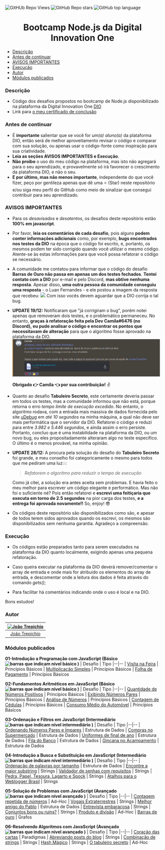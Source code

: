  ![GitHUb Repo Views](https://visitor-badge.glitch.me/badge?page_id=DIOBootcampNodejs-Desafios.visitor-badge) ![GitHub Repo stars](https://badgen.net/github/stars/trepichio/DIOBootcampNodejs-Desafios)
 ![GitHub top language](https://img.shields.io/github/languages/top/trepichio/DIOBootcampNodejs-Desafios?style=falt)

<h1 align="center">Bootcamp Node.js da Digital Innovation One</h1>

- [Descrição](#descrição)
- [Antes de continuar](#antes-de-continuar)
- [AVISOS IMPORTANTES](#avisos-importantes)
- [Execução](#execução)
- [Autor](#autor)
- [Módulos publicados](#módulos-publicados)

### Descrição
- Código dos desafios propostos no bootcamp de Node.js disponibilizado na plataforma da Digital Innovation One [DIO](https://web.digitalinnovation.one/)
- Link para [o meu certificado de conclusão](https://certificates.digitalinnovation.one/48CEDE47)

### Antes de continuar
- É **importante** salientar que se você for *um(a) aluno(a)* da plataforma DIO, então será de melhor aproveitamento revisar o código e comparar com sua solução, ou apenas usar o código-fonte como inspiração para sua criatividade.
- **Leia as seções AVISOS IMPORTANTES e Execução**.
- **Não proibo** o uso do meu código na plataforma, mas isto não agregará para o seu aprendizado, e provavelmente só irá favorecer o crescimento da plataforma DIO, e não o seu.
- **E por último, mas não menos importante**, independente do que você fizer, peço por gentileza apenas que dê uma ⭐ (Star) neste repositório e/ou siga meu perfil do GitHub como meio de sinalizar que consegui contribuir para seu aprendizado.

### AVISOS IMPORTANTES
- Para os *desavisados* e *desatentos*, os desafios deste repositório estão **100% em javascript**.
- Por favor, **leia os comentários de cada desafio**, pois alguns **podem conter informações adicionais** como, por exemplo, **bugs encontrados nos testes da DIO** na época que o código foi escrito, e, portanto, os mesmos podem ter sido corrigido quando você utilizar o mesmo código. Atente-se às estas informações para que você possa refatorar o código se necessário.
- A comunidade me contatou para informar que o código do desafio **Barras de Ouro não passa em apenas um dos testes fechados**. **Tentei contato com a DIO** por e-mail e pelo Discord, **mas obtive nenhuma resposta**. Apesar disso, **uma outra pessoa da comunidade conseguiu uma resposta** - o Luan Fernandes - e ele postou a imagem da resposta que recebeu:
  ![](https://raw.githubusercontent.com/trepichio/DIOBootcampNodejs-Desafios/master/assets/images/confirmado_bug_barras_de_ouro.png)
Com isso vocês devem aguardar que a DIO corrija o tal bug.

- **UPDATE 19/12:** Notificaram que "já corrigiram o bug", porém notei apenas que removeram dois testes, e o problemático permaneceu.
No entanto, **graças à refatoração feita pela Dev Camila#6476 (no Discord), eu pude analisar o código e encontrar os pontos que necessitavam de alteração** para que o algoritmo fosse aprovado na plataforma da DIO.
  ![mensagem da Camila no Discord onde compartilha sua refatoração e cita meu repositório](./assets/images/refatoracao_barras_de_ouro.png)

  **Obrigado 👉 Camila 👈 por sua contribuição!** ✌

- Quanto ao desafio **Tabuleiro Secreto**, este certamente deveria passar em todos os testes, mas a comunidade informou que não está, porque retorna o erro *tempo limite de execução excedido*.
No entanto, o algoritmo rodava, com a entrada mais massiva de dados fornecida pelo site [uDebug](https://www.udebug.com/URI/2467) em *até 10 segundos* na minha máquina, a qual não deve ser mais performática que o servidor da DIO. Refatorei o código e reduzi para entre *3.982 e 5.446 segundos*, e ainda assim o erro persiste. Portanto, concluo que é uma instabilidade na plataforma da DIO, ou um novo bug, ou eles propositadamente alteraram algo no teste específico. O último é o menos provável, na minha opinião.

- **UPDATE 28/12:** A procura pela solução do desafio do **Tabuleiro Secreto** foi grande, e meu conselho foi categoricamente o mesmo para todos que me pediram uma luz💡:
   > *Refatorem o algoritmo para reduzir o tempo de execução*

  Como já citei, a solução era antes aceita sem problemas. E havia feito o meu melhor para escrever um código elegante e performático. Mas não foi o suficiente né? Pois então refatorei e **escrevi uma feitiçaria que executa em torno de 2.5 segundos** na pior carga dos testes, **e a entrega foi aprovada novamente!!** So, enjoy! 😎

- Os códigos deste repositório são disponibilizados como são, e apesar de todos terem sidos aprovados quando os escrevi, os mesmos são disponibilizados sem nenhuma garantia. Agradeço a compreensão.
### Execução
- Os códigos estão preparados tanto para serem executados na plataforma da DIO quanto localmente, exigindo apenas uma pequena refatoração.

- Caso queira executar na plataforma da DIO deverá remover/comentar o array de entrada e onde mais for atribuido os elementos do array de entrada, e descomentar onde a leitura dos dados é feita através do comando _gets();_
- Para facilitar há comentários indicando onde o uso é local e na DIO.


Bons estudos!


### Autor
| [<img alt="João Trepichio" src="https://avatars2.githubusercontent.com/u/11396817?s=460&u=085712d4f1296e6ad0a220ae7c0ea5278a9c40ed&v=4" width="100">](https://trepichio.github.io) |
|:--------------------------------------------------:|
| [João Trepichio](https://trepichio.github.io)    |

### Módulos publicados

**01-Introdução a Programação com JavaScript (Básico <img src="https://raw.githubusercontent.com/trepichio/DIOBootcampNodejs-Desafios/master/assets/images/level-1.svg" alt="barras que indicam nível básico" width="50" height="50"> )**
| Desafio | Tipo
|--|--
| [Visita na Feira](https://github.com/trepichio/DIOBootcampNodejs-Desafios/blob/master/01-Introdu%C3%A7%C3%A3o%20a%20Programa%C3%A7%C3%A3o%20com%20JavaScript/Desafio-01.js) | Princípios Básicos
| [Multiplicação Simples](https://github.com/trepichio/DIOBootcampNodejs-Desafios/blob/master/01-Introdu%C3%A7%C3%A3o%20a%20Programa%C3%A7%C3%A3o%20com%20JavaScript/Desafio-02.js) | Princípios Básicos
| [Folha de Pagamento](https://github.com/trepichio/DIOBootcampNodejs-Desafios/blob/master/01-Introdu%C3%A7%C3%A3o%20a%20Programa%C3%A7%C3%A3o%20com%20JavaScript/Desafio-03.js) | Princípios Básicos

**02-Fundamentos Aritméticos em JavaScript (Básico <img src="https://raw.githubusercontent.com/trepichio/DIOBootcampNodejs-Desafios/master/assets/images/level-1.svg" alt="barras que indicam nível básico" width="50" height="50"> )**
| Desafio | Tipo
|--|--
| [Quantidade de Números Positivos](https://github.com/trepichio/DIOBootcampNodejs-Desafios/blob/master/02-Fundamentos%20Aritm%C3%A9ticos%20em%20JavaScript/Desafio-01.js) | Princípios Básicos
| [Exibindo Números Pares](https://github.com/trepichio/DIOBootcampNodejs-Desafios/blob/master/02-Fundamentos%20Aritm%C3%A9ticos%20em%20JavaScript/Desafio-02.js) | Princípios Básicos
| [Análise de Números](https://github.com/trepichio/DIOBootcampNodejs-Desafios/blob/master/02-Fundamentos%20Aritm%C3%A9ticos%20em%20JavaScript/Desafio-03.js) | Princípios Básicos
| [Contagem de Cédulas](https://github.com/trepichio/DIOBootcampNodejs-Desafios/blob/master/02-Fundamentos%20Aritm%C3%A9ticos%20em%20JavaScript/Desafio-04.js) | Princípios Básicos
| [Consumo Médio do Automóvel](https://github.com/trepichio/DIOBootcampNodejs-Desafios/blob/master/02-Fundamentos%20Aritm%C3%A9ticos%20em%20JavaScript/Desafio-05.js) | Princípios Básicos

**03-Ordenação e Filtros em JavaScript (Intermediário <img src="https://raw.githubusercontent.com/trepichio/DIOBootcampNodejs-Desafios/master/assets/images/level-2.svg" alt="barras que indicam nível intermediário" width="50" height="50"> )**
| Desafio | Tipo
|--|--
| [Ordenando Números Pares e Ímpares](https://github.com/trepichio/DIOBootcampNodejs-Desafios/blob/master/03-Ordena%C3%A7%C3%A3o%20e%20Filtros%20em%20JavaScript/Desafio-01.js) | Estrutura de Dados
| [Compras no Supermercado](https://github.com/trepichio/DIOBootcampNodejs-Desafios/blob/master/03-Ordena%C3%A7%C3%A3o%20e%20Filtros%20em%20JavaScript/Desafio-02.js) | Estrutura de Dados
| [Uniformes de final de ano](https://github.com/trepichio/DIOBootcampNodejs-Desafios/blob/master/03-Ordena%C3%A7%C3%A3o%20e%20Filtros%20em%20JavaScript/Desafio-03.js) | Estrutura de Dados
| [Fila do Banco](https://github.com/trepichio/DIOBootcampNodejs-Desafios/blob/master/03-Ordena%C3%A7%C3%A3o%20e%20Filtros%20em%20JavaScript/Desafio-04.js) | Estrutura de Dados
| [Gincana no Acampamento](https://github.com/trepichio/DIOBootcampNodejs-Desafios/blob/master/03-Ordena%C3%A7%C3%A3o%20e%20Filtros%20em%20JavaScript/Desafio-05.js) | Estrutura de Dados

**04-Introdução a Busca e Substituição em JavaScript (Intermediário <img src="https://raw.githubusercontent.com/trepichio/DIOBootcampNodejs-Desafios/master/assets/images/level-2.svg" alt="barras que indicam nível intermediário" width="50" height="50"> )**
| Desafio | Tipo
|--|--
| [Ordenação de palavras por tamanho](https://github.com/trepichio/DIOBootcampNodejs-Desafios/blob/master/04-Introdu%C3%A7%C3%A3o%20a%20Busca%20e%20Substitui%C3%A7%C3%A3o%20em%20JavaScript/Desafio-01.js) | Estrutura de Dados
| [Encontre a maior substring](https://github.com/trepichio/DIOBootcampNodejs-Desafios/blob/master/04-Introdu%C3%A7%C3%A3o%20a%20Busca%20e%20Substitui%C3%A7%C3%A3o%20em%20JavaScript/Desafio-02.js) | Strings
| [Validador de senhas com requisitos](https://github.com/trepichio/DIOBootcampNodejs-Desafios/blob/master/04-Introdu%C3%A7%C3%A3o%20a%20Busca%20e%20Substitui%C3%A7%C3%A3o%20em%20JavaScript/Desafio-03.js) | Strings
| [Pedra, Papel, Tesoura, Lagarto e Spock](https://github.com/trepichio/DIOBootcampNodejs-Desafios/blob/master/04-Introdu%C3%A7%C3%A3o%20a%20Busca%20e%20Substitui%C3%A7%C3%A3o%20em%20JavaScript/Desafio-04.js) | Strings
| [Atalhos para o Weblogger Brasil](https://github.com/trepichio/DIOBootcampNodejs-Desafios/blob/master/04-Introdu%C3%A7%C3%A3o%20a%20Busca%20e%20Substitui%C3%A7%C3%A3o%20em%20JavaScript/Desafio-05.js) | Strings

**05-Solução de Problemas com JavaScript (Avançado <img src="https://raw.githubusercontent.com/trepichio/DIOBootcampNodejs-Desafios/master/assets/images/level-3.svg" alt="barras que indicam nível avançado" width="50" height="50"> )**
| Desafio | Tipo
|--|--
| [Contagem repetida de números](https://github.com/trepichio/DIOBootcampNodejs-Desafios/blob/master/05-Solu%C3%A7%C3%A3o%20de%20Problemas%20com%20JavaScript/Desafio-01.js) | Ad-Hoc
| [Vogais Extraterrestres](https://github.com/trepichio/DIOBootcampNodejs-Desafios/blob/master/05-Solu%C3%A7%C3%A3o%20de%20Problemas%20com%20JavaScript/Desafio-02.js) | Strings
| [Melhor amigo do Pablo](https://github.com/trepichio/DIOBootcampNodejs-Desafios/blob/master/05-Solu%C3%A7%C3%A3o%20de%20Problemas%20com%20JavaScript/Desafio-03.js) | Estrutura de Dados
| [Entrevista embaraçosa](https://github.com/trepichio/DIOBootcampNodejs-Desafios/blob/master/05-Solu%C3%A7%C3%A3o%20de%20Problemas%20com%20JavaScript/Desafio-04.js) | Strings
| [Conjuntos bons ou ruins?](https://github.com/trepichio/DIOBootcampNodejs-Desafios/blob/master/05-Solu%C3%A7%C3%A3o%20de%20Problemas%20com%20JavaScript/Desafio-05.js) | Strings
| [Produto e divisão](https://github.com/trepichio/DIOBootcampNodejs-Desafios/blob/master/05-Solu%C3%A7%C3%A3o%20de%20Problemas%20com%20JavaScript/Desafio-06.js) | Ad-Hoc
| [Barras de ouro](https://github.com/trepichio/DIOBootcampNodejs-Desafios/blob/master/05-Solu%C3%A7%C3%A3o%20de%20Problemas%20com%20JavaScript/Desafio-07.js) | Grafos

**06-Resolvendo Algoritmos com JavaScript (Avançado <img src="https://raw.githubusercontent.com/trepichio/DIOBootcampNodejs-Desafios/master/assets/images/level-3.svg" alt="barras que indicam nível avançado" width="50" height="50"> )**
| Desafio | Tipo
|--|--
| [Coração das cartas](https://github.com/trepichio/DIOBootcampNodejs-Desafios/blob/master/06-Resolvendo%20Algoritmos%20com%20JavaScript/Desafio-01.js) | Paradigmas
| [Abreviando posts do blog](https://github.com/trepichio/DIOBootcampNodejs-Desafios/blob/master/06-Resolvendo%20Algoritmos%20com%20JavaScript/Desafio-02.js) | Strings
| [Combinação de strings](https://github.com/trepichio/DIOBootcampNodejs-Desafios/blob/master/06-Resolvendo%20Algoritmos%20com%20JavaScript/Desafio-03.js) | Strings
| [Hash Mágico](https://github.com/trepichio/DIOBootcampNodejs-Desafios/blob/master/06-Resolvendo%20Algoritmos%20com%20JavaScript/Desafio-04.js) | Strings
| [O tabuleiro secreto](https://github.com/trepichio/DIOBootcampNodejs-Desafios/blob/master/06-Resolvendo%20Algoritmos%20com%20JavaScript/Desafio-05.js) | Ad-Hoc